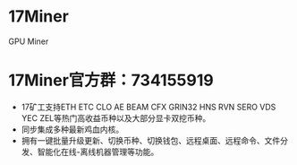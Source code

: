 # 17Miner
GPU Miner

# 17Miner官方群：734155919</br>

<ul>
<li>17矿工支持ETH ETC CLO AE BEAM CFX GRIN32 HNS RVN SERO VDS YEC ZEL等热门高收益币种以及大部分显卡双挖币种。</li>
<li>同步集成多种最新鸡血内核。</li>
<li>拥有一键批量升级更新、切换币种、切换钱包、远程桌面、远程命令、文件分发、智能化在线-离线机器管理等功能。</li>
</ul>
